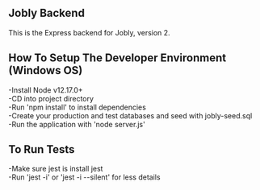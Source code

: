 ## Jobly Backend
This is the Express backend for Jobly, version 2.

## How To Setup The Developer Environment  (Windows OS)  
-Install Node v12.17.0+  
-CD into project directory  
-Run 'npm install' to install dependencies   
-Create your production and test databases and seed with jobly-seed.sql  
-Run the application with 'node server.js'  

## To Run Tests  
-Make sure jest is install jest  
-Run 'jest -i' or 'jest -i --silent' for less details  

